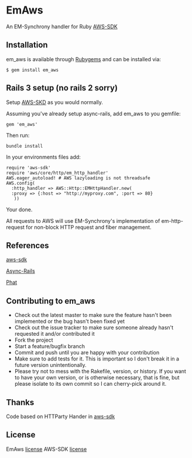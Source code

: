 # EmAws
An EM-Synchrony handler for Ruby [AWS-SDK](https://github.com/amazonwebservices/aws-sdk-for-ruby/)

## Installation

em_aws is available through [Rubygems](https://rubygems.org/gems/em_aws) and can be installed via:

    $ gem install em_aws

## Rails 3 setup (no rails 2 sorry)
Setup [AWS-SKD](https://github.com/amazonwebservices/aws-sdk-for-ruby/blob/master/README.rdoc) as you would normally.

Assuming you've already setup async-rails, add em_aws to you gemfile:
    
    gem 'em_aws'

Then run:
    
    bundle install

In your environments files add:

    require 'aws-sdk'
    require 'aws/core/http/em_http_handler'
    AWS.eager_autoload! # AWS lazyloading is not threadsafe
    AWS.config(
      :http_handler => AWS::Http::EMHttpHandler.new(
      :proxy => {:host => "http://myproxy.com", :port => 80}
       ))

Your done. 

All requests to AWS will use EM-Synchrony's implementation of em-http-request for non-block HTTP request and fiber management.

## References

  [aws-sdk](https://github.com/amazonwebservices/aws-sdk-for-ruby)

  [Async-Rails](https://github.com/igrigorik/async-rails)

  [Phat](http://www.mikeperham.com/2010/04/03/introducing-phat-an-asynchronous-rails-app/)

## Contributing to em_aws
 
* Check out the latest master to make sure the feature hasn't been implemented or the bug hasn't been fixed yet
* Check out the issue tracker to make sure someone already hasn't requested it and/or contributed it
* Fork the project
* Start a feature/bugfix branch
* Commit and push until you are happy with your contribution
* Make sure to add tests for it. This is important so I don't break it in a future version unintentionally.
* Please try not to mess with the Rakefile, version, or history. If you want to have your own version, or is otherwise necessary, that is fine, but please isolate to its own commit so I can cherry-pick around it.

## Thanks

Code based on HTTParty Hander in [aws-sdk](https://github.com/amazonwebservices/aws-sdk-for-ruby/blob/master/README.rdoc)

## License

EmAws [license](https://github.com/JoshMcKin/em_aws/blob/master/LICENSE.txt)
AWS-SDK [license](https://github.com/amazonwebservices/aws-sdk-for-ruby/blob/master/LICENSE.txt)